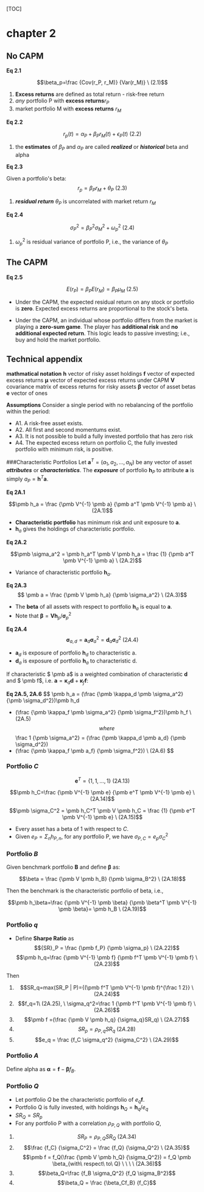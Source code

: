[TOC]

# chapter 2
## No CAPM
<!-- Definition of $\beta_p$ -->
**Eq 2.1**

$$\beta_p=\frac {Cov(r_P, r_M)} {Var(r_M)} \ (2.1)$$

1. **Excess returns** are defined as total return - risk-free return
2. *any* portfolio P with **excess returns**$r_P$
3. market portfolio M with **excess returns** $r_M$

**Eq 2.2**

$$r_p(t)=\alpha_P + \beta_P r_M(t) + \epsilon_P(t) \ (2.2)$$

1. the **estimates** of $\beta_P$ and $\alpha_P$ are called ___realized___ or ___historical___ beta and alpha

**Eq 2.3**

Given a portfolio's beta:
$$r_p=\beta_P r_M + \theta_P \ (2.3)$$

1. ***residual return*** $\theta_P$ is uncorrelated with market return $r_M$

**Eq 2.4**

$$\sigma_P^2 = \beta_P^2 \sigma_M^2 + \omega_p^2 \ (2.4)$$

1. $\omega_p^2$ is residual variance of portfolio P, i.e., the variance of $\theta_P$

## The CAPM

**Eq 2.5**

$$E(r_P)=\beta_PE(r_M)=\beta_P\mu_M \ (2.5)$$

- Under the CAPM, the expected residual return on any stock or portfolio is **zero**. Expected excess returns are proportional to the stock's beta.

- Under the CAPM, an individual whose portfolio differs from the market is playing a **zero-sum game**. The player has **additional risk** and **no additional expected return**. This logic leads to passive investing; i.e., buy and hold the market portfolio.

## Technical appendix
**mathmatical notation**
$\pmb h$ vector of risky asset holdings
$\pmb f$ vector of expected excess returns
$\pmb \mu$ vector of expected excess returns under CAPM
$\pmb V$ covariance matrix of excess returns for risky assets
$\pmb \beta$ vector of asset betas
$\pmb e$ vector of ones

**Assumptions**
Consider a single period with no rebalancing of the portfolio within the period:

* A1. A risk-free asset exists.
* A2. All first and second momentums exist.
* A3. It is not possible to build a fully invested portfolio that has zero risk
* A4. The expected excess return on portfolio C, the fully invested portfolio with minimum risk, is positive.

###Characteristic Portfolios
Let $\pmb a^T=({a_1, a_2,..., a_N})$ be any vector of asset ***attributes*** or ***characteristics***. The ***exposure*** of portfolio $\pmb h_P$ to attribute $\pmb a$ is simply $a_P = \pmb h^T\pmb a$.

**Eq 2A.1**

$$\pmb h_a = \frac {\pmb V^{-1} \pmb a} {\pmb a^T \pmb V^{-1} \pmb a} \ (2A.1)$$

* **Characteristic portfolio** has minimum risk and unit exposure to $\pmb a$.
* $\pmb h_a$ gives the holdings of characteristic portfolio.

**Eq 2A.2**

$$\pmb \sigma_a^2 = \pmb h_a^T \pmb V \pmb h_a = \frac {1} {\pmb a^T \pmb V^{-1} \pmb a} \ (2A.2)$$

* Variance of characteristic portfolio $\pmb h_a$.

**Eq 2A.3**
$$ \pmb a = \frac {\pmb V \pmb h_a} {\pmb \sigma_a^2} \ (2A.3)$$

* The **beta** of all assets with respect to portfolio $\pmb h_a$ is equal to $\pmb a$.
* Note that $\pmb \beta=\pmb V \pmb h_p / \pmb \sigma_p^2$

**Eq 2A.4**
$$\pmb \sigma_{a, d} = \pmb a_d \pmb \sigma_a^2 = \pmb d_a \pmb \sigma_d^2 \ (2A.4)$$

* $\pmb a_d$ is exposure of portfolio $\pmb h_d$ to characteristic a.
* $\pmb d_a$ is exposure of portfolio $\pmb h_a$ to characteristic d.

If characteristic $ \pmb a$ is a weighted combination of characteristic $\pmb d$ and $ \pmb f$, i.e. $\pmb a = \pmb \kappa_d \pmb d+ \pmb \kappa_f \pmb f$:


**Eq 2A.5, 2A.6**
$$
\pmb h_a = 
(\frac {\pmb \kappa_d \pmb \sigma_a^2} {\pmb \sigma_d^2})\pmb h_d 
+ (\frac {\pmb \kappa_f \pmb \sigma_a^2} {\pmb \sigma_f^2})\pmb h_f
\ (2A.5)
$$
where
$$
\frac 1 {\pmb \sigma_a^2} = 
(\frac {\pmb \kappa_d \pmb a_d} {\pmb \sigma_d^2})
+ (\frac {\pmb \kappa_f \pmb a_f} {\pmb \sigma_f^2})
\ (2A.6)
$$

### Portfolio $C$

$$\pmb e^T = \{1,1,..., 1\} \ (2A.13)$$

$$\pmb h_C=\frac {\pmb V^{-1} \pmb e} {\pmb e^T \pmb V^{-1} \pmb e} \ (2A.14)$$

$$\pmb \sigma_C^2 = \pmb h_C^T \pmb V \pmb h_C = \frac {1} {\pmb e^T \pmb V^{-1} \pmb e} \ (2A.15)$$

* Every asset has a beta of 1 with respect to $C$.
* Given $e_P = \Sigma_n h_{P, n}$, for any portfolio P, we have $\sigma_{P, C} = e_p \sigma_C^2$

### Portfolio $B$
Given benchmark portfolio $\pmb B$ and define $\pmb \beta$ as:

$$\beta = \frac {\pmb V \pmb h_B} {\pmb \sigma_B^2} \ (2A.18)$$

Then the benchmark is the characteristic portfolio of beta, i.e.,

$$\pmb h_\beta=\frac {\pmb V^{-1} \pmb \beta} {\pmb \beta^T \pmb V^{-1} \pmb \beta}= \pmb h_B \ (2A.19)$$

### Portfolio $q$

* Define **Sharpe Ratio** as
$${SR}_P = \frac {\pmb f_P} {\pmb \sigma_p} \ (2A.22)$$
$$\pmb h_q=\frac {\pmb V^{-1} \pmb f} {\pmb f^T \pmb V^{-1} \pmb f} \ (2A.23)$$

Then

1. $$SR_q=max(SR_P | P)={(\pmb f^T \pmb V^{-1} \pmb f)^{\frac 1 2}} \ (2A.24)$$
2. $$f_q=1\ (2A.25), \  \sigma_q^2=\frac 1 {\pmb f^T \pmb V^{-1} \pmb f} \ (2A.26)$$
3. $$\pmb f =(\frac {\pmb V \pmb h_q} {\sigma_q}SR_q) \ (2A.27)$$
4. $$SR_p = \rho_{P,q}SR_q \ (2A.28)$$
5. $$e_q = \frac {f_C \sigma_q^2} {\sigma_C^2} \ (2A.29)$$

### Portfolio $A$
Define alpha as $\pmb \alpha=\pmb f - \pmb \beta f_B$.

### Portfolio $Q$

* Let portfolio $Q$ be the characteristic portfolio of $e_q\pmb f$.
* Portfolio Q is fully invested, with holdings $\pmb h_Q= \pmb h_q/e_q$
* $SR_Q=SR_p$
* For any portfolio P with a correlation $\rho_{P,Q}$ with portfolio $Q$, 

1. $$SR_P = \rho_{P,Q}SR_Q \ (2A.34)$$
2. $$\frac {f_C} {\sigma_C^2} = \frac {f_Q} {\sigma_Q^2} \ (2A.35)$$
$$\pmb f = f_Q(\frac {\pmb V \pmb h_Q} {\sigma_Q^2}) = f_Q \pmb \beta_{with\ respect\ to\ Q} \ \ \ \ (2A.36)$$
3. $$\beta_Q=\frac {f_B \sigma_Q^2} {f_Q \sigma_B^2}$$
4. $$\beta_Q = \frac {\beta_Cf_B} {f_C}$$
